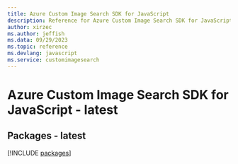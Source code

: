 ```yaml
---
title: Azure Custom Image Search SDK for JavaScript
description: Reference for Azure Custom Image Search SDK for JavaScript
author: xirzec
ms.author: jeffish
ms.data: 09/29/2023
ms.topic: reference
ms.devlang: javascript
ms.service: customimagesearch
---
```

# Azure Custom Image Search SDK for JavaScript - latest
## Packages - latest
[!INCLUDE [packages](custom-image-search-index.md)]